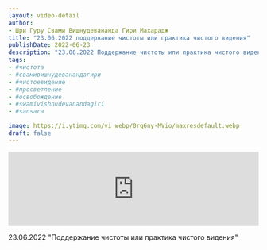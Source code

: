 ```yaml
---
layout: video-detail
author:
- Шри Гуру Свами Вишнудевананда Гири Махарадж
title: "23.06.2022 поддержание чистоты или практика чистого видения"
publishDate: 2022-06-23
description: "23.06.2022 Поддержание чистоты или практика чистого видения"
tags: 
- #чистота
- #свамивишнудеванандагири
- #чистоевидение
- #просветление
- #освобождение
- #swamivishnudevanandagiri
- #sansara

image: https://i.ytimg.com/vi_webp/0rg6ny-MVio/maxresdefault.webp
draft: false
---
```


<iframe width="100%" src="https://www.youtube.com/embed/0rg6ny-MVio" frameborder="0" allowfullscreen=""></iframe> 

 23.06.2022 "Поддержание чистоты или практика чистого видения"

  

 